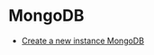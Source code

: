 # MongoDB

- [Create a new instance MongoDB](https://github.com/toeiigit/MongoDB/blob/57adcb926e254c335ccc37772efd24f1b1b0c0f3/Create_MongoDB/README.md)
